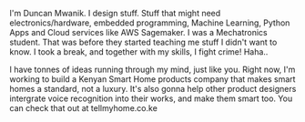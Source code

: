 

I'm Duncan Mwanik. I design stuff. Stuff that might need electronics/hardware, embedded programming, Machine Learning, Python Apps and Cloud services like AWS Sagemaker.
I was a Mechatronics student. That was before they started teaching me stuff I didn't want to know. I took a break, and together with my skills, I fight crime! Haha..

I have tonnes of ideas running through my mind, just like you. Right now, I'm working to build a Kenyan Smart Home products company that makes smart homes a standard, not a luxury. It's also gonna help other product designers intergrate voice recognition into their works, and make them smart too. You can check that out at tellmyhome.co.ke 
